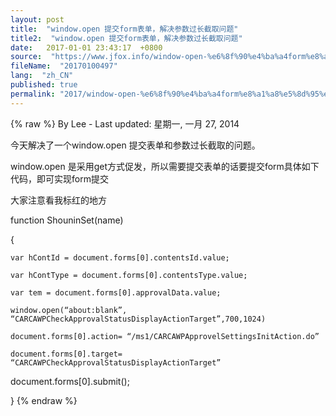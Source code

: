 ```yaml
---
layout: post
title:  "window.open 提交form表单，解决参数过长截取问题"
title2:  "window.open 提交form表单，解决参数过长截取问题"
date:   2017-01-01 23:43:17  +0800
source:  "https://www.jfox.info/window-open-%e6%8f%90%e4%ba%a4form%e8%a1%a8%e5%8d%95%ef%bc%8c%e8%a7%a3%e5%86%b3%e5%8f%82%e6%95%b0%e8%bf%87%e9%95%bf%e6%88%aa%e5%8f%96%e9%97%ae%e9%a2%98.html"
fileName:  "20170100497"
lang:  "zh_CN"
published: true
permalink: "2017/window-open-%e6%8f%90%e4%ba%a4form%e8%a1%a8%e5%8d%95%ef%bc%8c%e8%a7%a3%e5%86%b3%e5%8f%82%e6%95%b0%e8%bf%87%e9%95%bf%e6%88%aa%e5%8f%96%e9%97%ae%e9%a2%98.html"
---
```

{% raw %}
By Lee - Last updated: 星期一, 一月 27, 2014

今天解决了一个window.open 提交表单和参数过长截取的问题。

window.open 是采用get方式促发，所以需要提交表单的话要提交form具体如下代码，即可实现form提交

大家注意看我标红的地方

function ShouninSet(name)  

{  

    var hContId = document.forms[0].contentsId.value;

    var hContType = document.forms[0].contentsType.value;

    var tem = document.forms[0].approvalData.value;

    window.open(“about:blank”, “CARCAWPCheckApprovalStatusDisplayActionTarget”,700,1024)

    document.forms[0].action= “/ms1/CARCAWPApprovelSettingsInitAction.do”

    document.forms[0].target= “CARCAWPCheckApprovalStatusDisplayActionTarget”

   document.forms[0].submit();

}
{% endraw %}